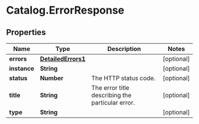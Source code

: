 # Catalog.ErrorResponse

## Properties
Name | Type | Description | Notes
------------ | ------------- | ------------- | -------------
**errors** | [**DetailedErrors1**](DetailedErrors1.md) |  | [optional] 
**instance** | **String** |  | [optional] 
**status** | **Number** | The HTTP status code.  | [optional] 
**title** | **String** | The error title describing the particular error.  | [optional] 
**type** | **String** |  | [optional] 
